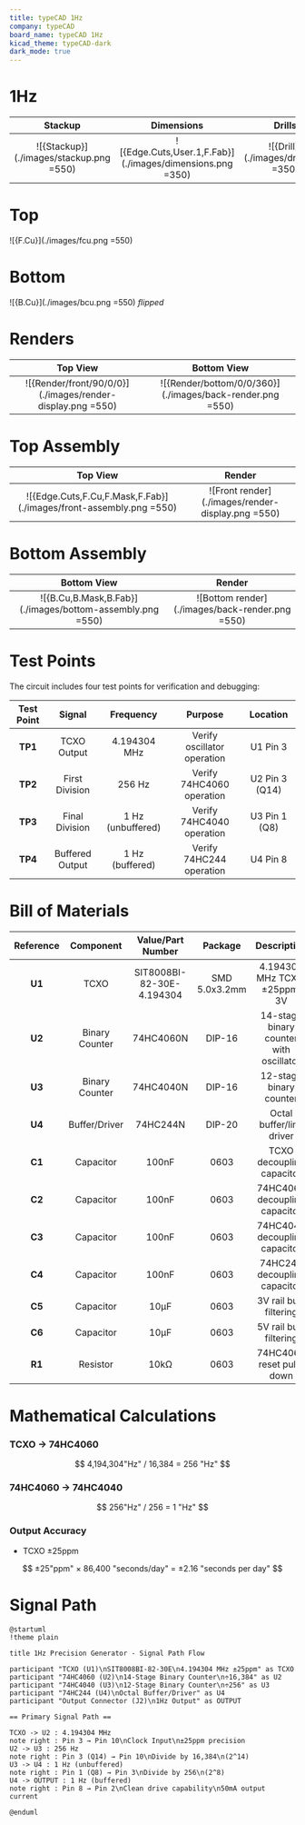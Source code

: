 ```yaml
---
title: typeCAD 1Hz
company: typeCAD
board_name: typeCAD 1Hz
kicad_theme: typeCAD-dark
dark_mode: true
---
```


# 1Hz

|                 Stackup                 |                        Dimensions                         |                Drills                |
| :-------------------------------------: | :-------------------------------------------------------: | :----------------------------------: |
| ![{Stackup}](./images/stackup.png =550) | ![{Edge.Cuts,User.1,F.Fab}](./images/dimensions.png =350) | ![{Drill}](./images/drills.png =350) |

# Top

![{F.Cu}](./images/fcu.png =550)

# Bottom

![{B.Cu}](./images/bcu.png =550)
_flipped_

# Renders

|                          Top View                          |                        Bottom View                        |
| :--------------------------------------------------------: | :-------------------------------------------------------: |
| ![{Render/front/90/0/0}](./images/render-display.png =550) | ![{Render/bottom/0/0/360}](./images/back-render.png =550) |

# Top Assembly

|                              Top View                              |                      Render                       |
| :----------------------------------------------------------------: | :-----------------------------------------------: |
| ![{Edge.Cuts,F.Cu,F.Mask,F.Fab}](./images/front-assembly.png =550) | ![Front render](./images/render-display.png =550) |

# Bottom Assembly

|                        Bottom View                        |                     Render                      |
| :-------------------------------------------------------: | :---------------------------------------------: |
| ![{B.Cu,B.Mask,B.Fab}](./images/bottom-assembly.png =550) | ![Bottom render](./images/back-render.png =550) |

# Test Points

The circuit includes four test points for verification and debugging:

| Test Point | Signal | Frequency | Purpose | Location |
|:------------:|:--------:|:-----------:|:---------:|:----------:|
| **TP1** | TCXO Output | 4.194304 MHz | Verify oscillator operation | U1 Pin 3 |
| **TP2** | First Division | 256 Hz | Verify 74HC4060 operation | U2 Pin 3 (Q14) |
| **TP3** | Final Division | 1 Hz (unbuffered) | Verify 74HC4040 operation | U3 Pin 1 (Q8) |
| **TP4** | Buffered Output | 1 Hz (buffered) | Verify 74HC244 operation | U4 Pin 8 |

# Bill of Materials

| Reference | Component | Value/Part Number | Package | Description | Estimated Cost |
|:-----------:|:-----------:|:-------------------:|:---------:|:-------------:|:----------------:|
| **U1** | TCXO | SIT8008BI-82-30E-4.194304 | SMD 5.0x3.2mm | 4.194304 MHz TCXO, ±25ppm, 3V | $15.00 |
| **U2** | Binary Counter | 74HC4060N | DIP-16 | 14-stage binary counter with oscillator | $1.50 |
| **U3** | Binary Counter | 74HC4040N | DIP-16 | 12-stage binary counter | $1.25 |
| **U4** | Buffer/Driver | 74HC244N | DIP-20 | Octal buffer/line driver | $1.75 |
| **C1** | Capacitor | 100nF | 0603 | TCXO decoupling capacitor | $0.05 |
| **C2** | Capacitor | 100nF | 0603 | 74HC4060 decoupling capacitor | $0.05 |
| **C3** | Capacitor | 100nF | 0603 | 74HC4040 decoupling capacitor | $0.05 |
| **C4** | Capacitor | 100nF | 0603 | 74HC244 decoupling capacitor | $0.05 |
| **C5** | Capacitor | 10µF | 0603 | 3V rail bulk filtering | $0.15 |
| **C6** | Capacitor | 10µF | 0603 | 5V rail bulk filtering | $0.15 |
| **R1** | Resistor | 10kΩ | 0603 | 74HC4060 reset pull-down | $0.02 |

# Mathematical Calculations

### TCXO → 74HC4060
$$
4,194,304"Hz" / 16,384 = 256 "Hz"
$$

### 74HC4060 → 74HC4040
$$
256"Hz" / 256 = 1 "Hz"
$$

### Output Accuracy
- TCXO ±25ppm

$$
±25"ppm" × 86,400 "seconds/day" = ±2.16 "seconds per day"
$$

# Signal Path

```plantuml
@startuml
!theme plain

title 1Hz Precision Generator - Signal Path Flow

participant "TCXO (U1)\nSIT8008BI-82-30E\n4.194304 MHz ±25ppm" as TCXO
participant "74HC4060 (U2)\n14-Stage Binary Counter\n÷16,384" as U2
participant "74HC4040 (U3)\n12-Stage Binary Counter\n÷256" as U3  
participant "74HC244 (U4)\nOctal Buffer/Driver" as U4
participant "Output Connector (J2)\n1Hz Output" as OUTPUT

== Primary Signal Path ==

TCXO -> U2 : 4.194304 MHz
note right : Pin 3 → Pin 10\nClock Input\n±25ppm precision
U2 -> U3 : 256 Hz
note right : Pin 3 (Q14) → Pin 10\nDivide by 16,384\n(2^14)
U3 -> U4 : 1 Hz (unbuffered)
note right : Pin 1 (Q8) → Pin 3\nDivide by 256\n(2^8)
U4 -> OUTPUT : 1 Hz (buffered)
note right : Pin 8 → Pin 2\nClean drive capability\n50mA output current

@enduml
```